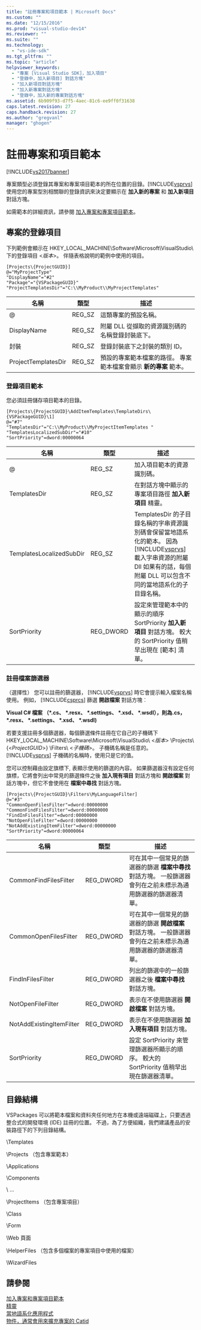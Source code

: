```yaml
---
title: "註冊專案和項目範本 | Microsoft Docs"
ms.custom: ""
ms.date: "12/15/2016"
ms.prod: "visual-studio-dev14"
ms.reviewer: ""
ms.suite: ""
ms.technology: 
  - "vs-ide-sdk"
ms.tgt_pltfrm: ""
ms.topic: "article"
helpviewer_keywords: 
  - "專案 [Visual Studio SDK]，加入項目"
  - "登錄中，加入新項目] 對話方塊"
  - "加入新項目對話方塊"
  - "加入新專案對話方塊"
  - "登錄中，加入新的專案對話方塊"
ms.assetid: 6b909f93-d7f5-4aec-81c6-ee9ff0f31638
caps.latest.revision: 27
caps.handback.revision: 27
ms.author: "gregvanl"
manager: "ghogen"
---
```

# 註冊專案和項目範本
[!INCLUDE[vs2017banner](../../code-quality/includes/vs2017banner.md)]

專案類型必須登錄其專案和專案項目範本的所在位置的目錄。[!INCLUDE[vsprvs](../../code-quality/includes/vsprvs_md.md)] 使用您的專案型別相關聯的登錄資訊來決定要顯示在 **加入新的專案** 和 **加入新項目** 對話方塊。  
  
 如需範本的詳細資訊，請參閱 [加入專案和專案項目範本](../../extensibility/internals/adding-project-and-project-item-templates.md)。  
  
## 專案的登錄項目  
 下列範例會顯示在 HKEY\_LOCAL\_MACHINE\\Software\\Microsoft\\VisualStudio\\ 下的登錄項目 \<*版本*\>。 伴隨表格說明的範例中使用的項目。  
  
```  
[Projects\{ProjectGUID}]  
@="MyProjectType"  
"DisplayName"="#2"  
"Package"="{VSPackageGUID}"  
"ProjectTemplatesDir"="C:\\MyProduct\\MyProjectTemplates"  
```  
  
|名稱|類型|描述|  
|--------|--------|--------|  
|@|REG\_SZ|這類專案的預設名稱。|  
|DisplayName|REG\_SZ|附屬 DLL 從擷取的資源識別碼的名稱登錄封裝底下。|  
|封裝|REG\_SZ|登錄封裝底下之封裝的類別 ID。|  
|ProjectTemplatesDir|REG\_SZ|預設的專案範本檔案的路徑。 專案範本檔案會顯示 **新的專案** 範本。|  
  
### 登錄項目範本  
 您必須註冊儲存項目範本的目錄。  
  
```  
[Projects\{ProjectGUID}\AddItemTemplates\TemplateDirs\{VSPackageGUID}\1]  
@="#7"  
"TemplatesDir"="C:\\MyProduct\\MyProjectItemTemplates "  
"TemplatesLocalizedSubDir"="#10"  
"SortPriority"=dword:00000064  
```  
  
|名稱|類型|描述|  
|--------|--------|--------|  
|@|REG\_SZ|加入項目範本的資源識別碼。|  
|TemplatesDir|REG\_SZ|在對話方塊中顯示的專案項目路徑 **加入新項目** 精靈。|  
|TemplatesLocalizedSubDir|REG\_SZ|TemplatesDir 的子目錄名稱的字串資源識別碼會保留當地語系化的範本。 因為 [!INCLUDE[vsprvs](../../code-quality/includes/vsprvs_md.md)] 載入字串資源的附屬 Dll 如果有的話，每個附屬 DLL 可以包含不同的當地語系化的子目錄名稱。|  
|SortPriority|REG\_DWORD|設定來管理範本中的顯示的順序 SortPriority **加入新項目** 對話方塊。 較大的 SortPriority 值稍早出現在 \[範本\] 清單。|  
  
### 註冊檔案篩選器  
 （選擇性） 您可以註冊的篩選器， [!INCLUDE[vsprvs](../../code-quality/includes/vsprvs_md.md)] 時它會提示輸入檔案名稱使用。 例如， [!INCLUDE[csprcs](../../data-tools/includes/csprcs_md.md)] 篩選 **開啟檔案** 對話方塊︰  
  
 **Visual C\# 檔案 （\*.cs、 \*.resx、 \*.settings、 \*.xsd、 \*.wsdl），則為.cs，\*.resx、 \*.settings、 \*.xsd、 \*.wsdl\)**  
  
 若要支援註冊多個篩選器，每個篩選條件註冊在它自己的子機碼下 HKEY\_LOCAL\_MACHINE\\Software\\Microsoft\\VisualStudio\\ \<*版本*\> \\Projects\\ {\<*ProjectGUID*\>} \\Filters\\ \<*子機碼*\>。 子機碼名稱是任意的。 [!INCLUDE[vsprvs](../../code-quality/includes/vsprvs_md.md)] 子機碼的名稱時，使用只是它的值。  
  
 您可以控制藉由設定旗標下, 表顯示使用的篩選的內容。 如果篩選器沒有設定任何旗標，它將會列出中常見的篩選條件之後 **加入現有項目** 對話方塊和 **開啟檔案** 對話方塊中，但它不會使用在 **檔案中尋找** 對話方塊。  
  
```  
[Projects\{ProjectGUID}\Filters\MyLanguageFilter]  
@="#3"  
"CommonOpenFilesFilter"=dword:00000000  
"CommonFindFilesFilter"=dword:00000000  
"FindInFilesFilter"=dword:00000000  
"NotOpenFileFilter"=dword:00000000  
"NotAddExistingItemFilter"=dword:00000000  
"SortPriority"=dword:00000064  
```  
  
|名稱|類型|描述|  
|--------|--------|--------|  
|CommonFindFilesFilter|REG\_DWORD|可在其中一個常見的篩選器的篩選 **檔案中尋找** 對話方塊。 一般篩選器會列在之前未標示為通用篩選器的篩選器清單。|  
|CommonOpenFilesFilter|REG\_DWORD|可在其中一個常見的篩選器的篩選 **開啟檔案** 對話方塊。 一般篩選器會列在之前未標示為通用篩選器的篩選器清單。|  
|FindInFilesFilter|REG\_DWORD|列出的篩選中的一般篩選器之後 **檔案中尋找** 對話方塊。|  
|NotOpenFileFilter|REG\_DWORD|表示在不使用篩選器 **開啟檔案** 對話方塊。|  
|NotAddExistingItemFilter|REG\_DWORD|表示在不使用篩選器 **加入現有項目** 對話方塊。|  
|SortPriority|REG\_DWORD|設定 SortPriority 來管理篩選器所顯示的順序。 較大的 SortPriority 值稍早出現在篩選器清單。|  
  
## 目錄結構  
 VSPackages 可以將範本檔案和資料夾任何地方在本機或遠端磁碟上，只要透過整合式的開發環境 \(IDE\) 註冊的位置。 不過，為了方便組織，我們建議產品的安裝路徑下的下列目錄結構。  
  
 \\Templates  
  
 \\Projects （包含專案範本）  
  
 \\Applications  
  
 \\Components  
  
 \\ ...  
  
 \\ProjectItems （包含專案項目）  
  
 \\Class  
  
 \\Form  
  
 \\Web 頁面  
  
 \\HelperFiles （包含多個檔案的專案項目中使用的檔案）  
  
 \\WizardFiles  
  
## 請參閱  
 [加入專案和專案項目範本](../../extensibility/internals/adding-project-and-project-item-templates.md)   
 [精靈](../../extensibility/internals/wizards.md)   
 [當地語系化應用程式](../../ide/localizing-applications.md)   
 [物件，通常會用來擴充專案的 Catid](../../extensibility/internals/catids-for-objects-that-are-typically-used-to-extend-projects.md)